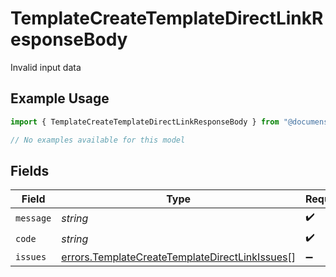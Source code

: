 # TemplateCreateTemplateDirectLinkResponseBody

Invalid input data

## Example Usage

```typescript
import { TemplateCreateTemplateDirectLinkResponseBody } from "@documenso/sdk-typescript/models/errors";

// No examples available for this model
```

## Fields

| Field                                                                                                            | Type                                                                                                             | Required                                                                                                         | Description                                                                                                      |
| ---------------------------------------------------------------------------------------------------------------- | ---------------------------------------------------------------------------------------------------------------- | ---------------------------------------------------------------------------------------------------------------- | ---------------------------------------------------------------------------------------------------------------- |
| `message`                                                                                                        | *string*                                                                                                         | :heavy_check_mark:                                                                                               | N/A                                                                                                              |
| `code`                                                                                                           | *string*                                                                                                         | :heavy_check_mark:                                                                                               | N/A                                                                                                              |
| `issues`                                                                                                         | [errors.TemplateCreateTemplateDirectLinkIssues](../../models/errors/templatecreatetemplatedirectlinkissues.md)[] | :heavy_minus_sign:                                                                                               | N/A                                                                                                              |